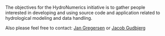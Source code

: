 The objectives for the HydroNumerics initiative is to gather people interested in developing and using source code and application related to hydrological modeling and data handling.

Also please feel free to contact:
[Jan Gregersen](http://www.hydroinform.com/Gregersen)
or
[Jacob Gudbjerg](http://www.hydroinform.com/about-1/jacob-gudbjerg)